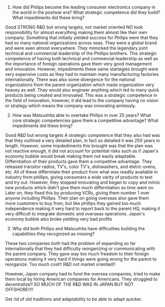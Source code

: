 1. How did Philips become the leading consumer 
electronics company in the world in the postwar era? 
What strategic competence did they build? What 
impediments did these bring? 


Good STRONG R&D but wrong targets, not market oriented
NO took responsibility for almost everything making them almost like their own company.
Something that initially yielded success for Philips were that they had so many national organizations across seas. They were a global brand and were seen almost everywhere. They mimicked the legendary joint technical and commercial leadership of the Phillips brothers. This strategic competence of having both technical and commercial leadership as well as the importance of foreign operations gave them very good management and innovation. However, impediments these same startegies brought were very expensive costs as they had to maintain many manufacturing factories internationally. There was also some divergence for the national organizations from the parent organization which made organization very heavey as well. They would also engineer anything which led to many quick products being created and innovated. This was a strategic competence in the field of innovation, however, it did lead to the company having no vision or strategy which means the company was innovating aimlessly. 

 
2. How was Matsushita able to overtake Philips in over 25 
years? What core strategic competencies gave them a 
competitive advantage? What impediments did these 
bring? 

Good R&D but wrong targets
A strategic competence that they also had was that they outlined a very detailed plan, in fact so detailed it was 250 years in length. However, some impdediments this brought was that the plan was not reactive enough, it did not account for potential risks such as if Japan's economy bubble would break making them not easily adaptable.
Differntiation of their products gave them a competitve advantage. They released transitor radios, TV's, color TV's, dishwashers, and eletric ovens, etc. All of these differntiate their product from what was readily available in industry from phillips, giving consumers a wide varity of products to test and try out. However, they stopped innovating and began to copy and mimic new products which didn't give them much differntiation as time went on. Later on, they fixed this by producing VCRs, giving them number 1 over anyone including Phillips. Their plan on going overseas also gave them more customers to buy from, but like phillips they gained too much independence making it very hard to report back to the parent HQ, making it very difficult to integrate domestic and overseas operations. Japan's economy bubble also broke yielding very bad profits
  
3. Why did both Philips and Matsushita have difficulties 
building the capabilities they recognized as missing?

These two companies both had the problem of expanding so far internationally that they had difficulty reorganizing or communicating with the parent company. They gave way too much freedom to their foreign operations making it very hard if things were going wrong for the parent to reorganize. Too much cost!! R&D not market oriented!!

However, Japan company had to fund the oversea companies, tried to make them local by hiring American companies for Americans. They struggled to decentralize!! SO MUCH OF THE R&D WAS IN JAPAN BUT NOT OFFSHORE!!!! 

Get rid of old traditions and adaptability to be able to adapt quicker.